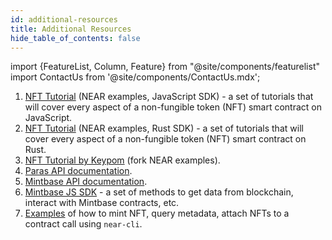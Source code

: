 ```yaml
---
id: additional-resources
title: Additional Resources
hide_table_of_contents: false
---
```


import {FeatureList, Column, Feature} from "@site/components/featurelist"
import ContactUs from '@site/components/ContactUs.mdx';

1. [NFT Tutorial](/tutorials/nfts/js/introduction) (NEAR examples, JavaScript SDK) - a set of tutorials that will cover every aspect of a non-fungible token (NFT) smart contract on JavaScript.
2. [NFT Tutorial](/tutorials/nfts/introduction) (NEAR examples, Rust SDK) - a set of tutorials that will cover every aspect of a non-fungible token (NFT) smart contract on Rust.
3. [NFT Tutorial by Keypom](https://github.com/keypom/nft-tutorial-series) (fork NEAR examples).
4. [Paras API documentation](https://parashq.github.io/).
5. [Mintbase API documentation](https://docs.mintbase.xyz/dev/mintbase-graph).
6. [Mintbase JS SDK](https://docs.mintbase.xyz/dev/mintbase-sdk-ref) - a set of methods to get data from blockchain, interact with Mintbase contracts, etc.
7. [Examples](/develop/relevant-contracts/nft) of how to mint NFT, query metadata, attach NFTs to a contract call using `near-cli`.